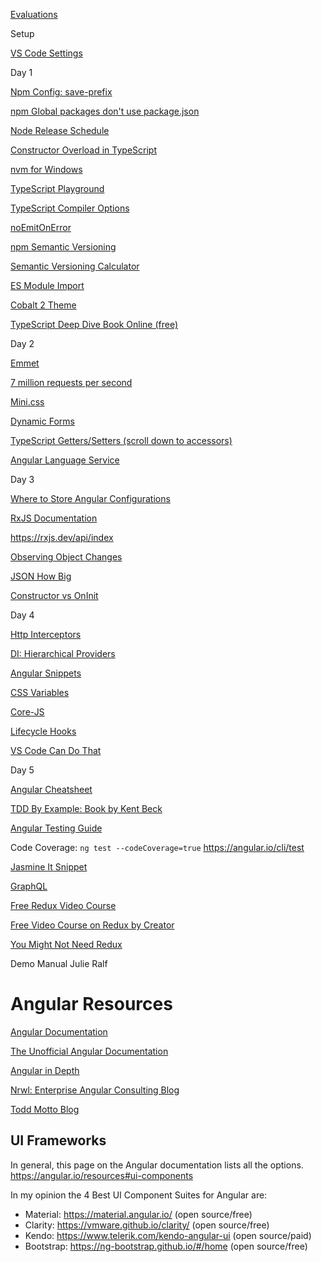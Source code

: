 
[Evaluations](http://my.accelebrate.com/evaluations/)

Setup

[VS Code Settings](https://gist.github.com/craigmckeachie/38658036406aace055e94ba6ffc2cdb8)

Day 1

[Npm Config: save-prefix](https://docs.npmjs.com/misc/config#save-prefix)

[npm Global packages don't use package.json](https://github.com/npm/npm/issues/2949)

[Node Release Schedule](https://github.com/nodejs/Release#release-schedule)

[Constructor Overload in TypeScript](https://stackoverflow.com/questions/12702548/constructor-overload-in-typescript)

[nvm for Windows](https://github.com/coreybutler/nvm-windows)

[TypeScript Playground](https://www.typescriptlang.org/play/index.html)

[TypeScript Compiler Options](https://www.typescriptlang.org/docs/handbook/compiler-options.html)

[noEmitOnError](https://github.com/Microsoft/TypeScript/issues/828)

[npm Semantic Versioning](https://bytearcher.com/articles/semver-explained-why-theres-a-caret-in-my-package-json/)

[Semantic Versioning Calculator](https://semver.npmjs.com/)

[ES Module Import](https://developer.mozilla.org/en-US/docs/Web/JavaScript/Reference/Statements/import)

[Cobalt 2 Theme](https://marketplace.visualstudio.com/items?itemName=wesbos.theme-cobalt2) 

[TypeScript Deep Dive Book Online (free)](https://basarat.gitbooks.io/typescript/content/docs/getting-started.html)

Day 2

[Emmet](https://docs.emmet.io/cheat-sheet/)

[7 million requests per second](https://www.ageofascent.com/2019/02/04/asp-net-core-saturating-10gbe-at-7-million-requests-per-second/)

[Mini.css](https://minicss.org/)

[Dynamic Forms](https://angular.io/guide/dynamic-form)

[TypeScript Getters/Setters (scroll down to accessors)](https://www.typescriptlang.org/docs/handbook/classes.html)

[Angular Language Service](https://github.com/angular/vscode-ng-language-service/issues/311)

Day 3

[Where to Store Angular Configurations](https://davembush.github.io/where-to-store-angular-configurations/)

[RxJS Documentation](https://rxjs.dev/)

https://rxjs.dev/api/index

[Observing Object Changes](https://stackoverflow.com/questions/36001392/rxjs-ofobjectchanges-obsolete)

[JSON How Big](https://joshzeigler.com/technology/web-development/how-big-is-too-big-for-json)

[Constructor vs OnInit](https://stackoverflow.com/questions/35763730/difference-between-constructor-and-ngoninit)

Day 4

[Http Interceptors](https://angular.io/guide/http#intercepting-requests-and-responses)

[DI: Hierarchical Providers](https://angular.io/guide/providers)

[Angular Snippets](https://marketplace.visualstudio.com/items?itemName=johnpapa.Angular2)

[CSS Variables](https://developer.mozilla.org/en-US/docs/Web/CSS/Using_CSS_variables)

[Core-JS](https://github.com/zloirock/core-js)

[Lifecycle Hooks](https://angular.io/guide/lifecycle-hooks)

[VS Code Can Do That](https://vscodecandothat.com/)



Day 5

[Angular Cheatsheet](https://angular.io/guide/cheatsheet)

[TDD By Example: Book by Kent Beck](https://www.barnesandnoble.com/w/test-driven-development-kent-beck/1126651459?ean=9780321146533&pcta=n&st=PLA&sid=BNB_New+Core+Shopping+Textbooks&sourceId=PLAGoNA&dpid=tdtve346c&2sid=Google_c&gclid=Cj0KCQiAhKviBRCNARIsAAGZ7CcbEJ1yxlw4LB64OrwGWKRLW3Tsc4czD5VOXcpaWObayRKy3fk1pGIaAqEoEALw_wcB)

[Angular Testing Guide](https://angular.io/guide/testing)

Code Coverage: `ng test --codeCoverage=true`
https://angular.io/cli/test

[Jasmine It Snippet](https://marketplace.visualstudio.com/items?itemName=nathanchapman.JavaScriptSnippets)

[GraphQL](https://graphql.org/)

[Free Redux Video Course](https://egghead.io/courses/getting-started-with-redux)

[Free Video Course on Redux by Creator](https://egghead.io/courses/getting-started-with-redux)

[You Might Not Need Redux](https://medium.com/@dan_abramov/you-might-not-need-redux-be46360cf367)


Demo Manual
Julie Ralf

# Angular Resources
[Angular Documentation](https://angular.io/docs)

[The Unofficial Angular Documentation](http://ngdoc.io/)

[Angular in Depth](https://blog.angularindepth.com/best-stories-of-2018-on-angular-in-depth-80a1dfa17fd5)

[Nrwl: Enterprise Angular Consulting Blog](https://blog.nrwl.io/)

[Todd Motto Blog](https://toddmotto.com/)

## UI Frameworks
In general, this page on the Angular documentation lists all the options.
https://angular.io/resources#ui-components

In my opinion the 4 Best UI Component Suites for Angular are:
- Material: https://material.angular.io/ (open source/free)
- Clarity: https://vmware.github.io/clarity/ (open source/free)
- Kendo: https://www.telerik.com/kendo-angular-ui (open source/paid)
- Bootstrap: https://ng-bootstrap.github.io/#/home (open source/free)